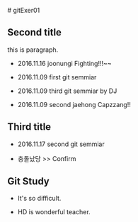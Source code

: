 ﻿﻿# gitExer01

## Second title

this is paragraph.

- 2016.11.16 joonungi Fighting!!!~~

- 2016.11.09 first git semmiar

- 2016.11.09 third git semmiar by DJ

- 2016.11.09 second jaehong Capzzang!!

## Third title

- 2016.11.17 second git semmiar

- 충돌났당 >> Confirm

## Git Study

- It's so difficult.

- HD is wonderful teacher.
